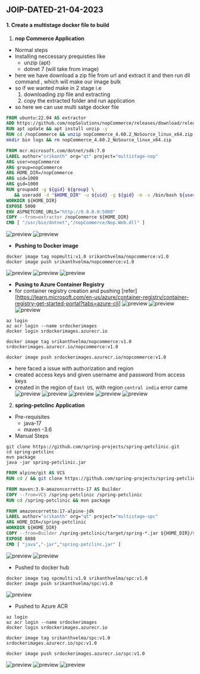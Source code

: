 JOIP-DATED-21-04-2023
---------------------
#### 1. Create a multistage docker file to build 
1. **nop Commerce Application**
* Normal steps 
* Installing neccessary prequisties like
  * unzip (apt)
  * dotnet 7 (will take from image)
* here we have download a zip file from url and extract it and then run dll command , which will make our image bulk
* so if we wanted make in 2 stage i.e 
   1. downloading zip file and extracting 
   2. copy the extracted folder and run application
* so here we can use multi satge docker file
```Dockerfile
FROM ubuntu:22.04 AS extractor
ADD https://github.com/nopSolutions/nopCommerce/releases/download/release-4.60.2/nopCommerce_4.60.2_NoSource_linux_x64.zip /nopCommerce/nopCommerce_4.60.2_NoSource_linux_x64.zip
RUN apt update && apt install unzip -y 
RUN cd /nopCommerce && unzip nopCommerce_4.60.2_NoSource_linux_x64.zip && \
mkdir bin logs && rm nopCommerce_4.60.2_NoSource_linux_x64.zip 

FROM mcr.microsoft.com/dotnet/sdk:7.0
LABEL author="srikanth" org="qt" project="multistage-nop"
ARG user=nopCommerce
ARG group=nopCommerce
ARG HOME_DIR=/nopCommerce
ARG uid=1000
ARG gid=1000
RUN groupadd -g ${gid} ${group} \
   && useradd -d "$HOME_DIR" -u ${uid} -g ${gid} -m -s /bin/bash ${user}
WORKDIR ${HOME_DIR}
EXPOSE 5000
ENV ASPNETCORE_URLS="http://0.0.0.0:5000"
COPY --from=extractor /nopCommerce ${HOME_DIR}
CMD [ "/usr/bin/dotnet","/nopCommerce/Nop.Web.dll" ]
```
![preview](images/dkr45.png)
![preview](images/dkr46.png)
* **Pushing to Docker image**
```
docker image tag nopmulti:v1.0 srikanthvelma/nopcommerce:v1.0
docker image push srikanthvelma/nopcommerce:v1.0
```
![preview](images/dkr47.png)
![preview](images/dkr48.png)
![preview](images/dkr49.png)
* **Pusing to Azure Container Registry**
* for container registry creation and pushing [refer][https://learn.microsoft.com/en-us/azure/container-registry/container-registry-get-started-portal?tabs=azure-cli]
![preview](images/dkr50.png)
![preview](images/dkr51.png)
![preview](images/dkr52.png)
```
az login
az acr login --name srdockerimages
docker login srdockerimages.azurecr.io

docker image tag srikanthvelma/nopcommerce:v1.0 srdockerimages.azurecr.io/nopcommerce:v1.0

docker image push srdockerimages.azurecr.io/nopcommerce:v1.0
```
* here faced a issue with authorization and region
* created access keys and given username and password from access keys
* created in the region of `East US`, with region `central india` error came
![preview](images/dkr53.png)
![preview](images/dkr54.png)
![preview](images/dkr58.png)
![preview](images/dkr59.png)
![preview](images/dkr60.png)

2. **spring-petclinc Application**
* Pre-requisites
  * java-17
  * maven -3.6
* Manual Steps
```
git clone https://github.com/spring-projects/spring-petclinic.git
cd spring-petclinc
mvn package
java -jar spring-petclinic.jar
```
```Dockerfile
FROM alpine/git AS VCS
RUN cd / && git clone https://github.com/spring-projects/spring-petclinic.git 

FROM maven:3.9-amazoncorretto-17 AS Builder
COPY --from=VCS /spring-petclinic /spring-petclinic
RUN cd /spring-petclinic && mvn package

FROM amazoncorretto:17-alpine-jdk
LABEL author="srikanth" org="qt" project="multistage-spc"
ARG HOME_DIR=/spring-petclinic
WORKDIR ${HOME_DIR}
COPY --from=Builder /spring-petclinic/target/spring-*.jar ${HOME_DIR}/spring-petclinc.jar
EXPOSE 8080
CMD [ "java","-jar","spring-petclinc.jar" ]
```
![preview](images/dkr55.png)
![preview](images/dkr56.png)
* Pushed to docker hub
```
docker image tag spcmulti:v1.0 srikanthvelma/spc:v1.0
docker image push srikanthvelma/spc:v1.0
```
![preview](images/dkr57.png)
* Pushed to Azure ACR
```
az login
az acr login --name srdockerimages
docker login srdockerimages.azurecr.io

docker image tag srikanthvelma/spc:v1.0 srdockerimages.azurecr.io/spc:v1.0

docker image push srdockerimages.azurecr.io/spc:v1.0
```
![preview](images/dkr61.png)
![preview](images/dkr62.png)
![preview](images/dkr63.png)
